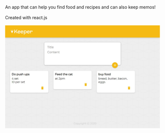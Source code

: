 An app that can help you find food and recipes and can also keep memos!<br>
<br>
Created with react.js
<br>
<br>
<img src="img/prev_img.jpg">
